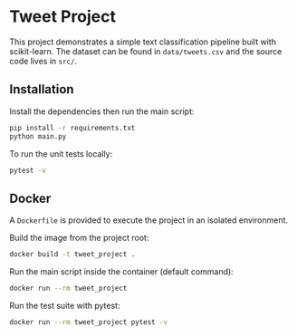 # Tweet Project

This project demonstrates a simple text classification pipeline built with scikit-learn. The dataset can be found in `data/tweets.csv` and the source code lives in `src/`.

## Installation

Install the dependencies then run the main script:

```bash
pip install -r requirements.txt
python main.py
```

To run the unit tests locally:

```bash
pytest -v
```

## Docker

A `Dockerfile` is provided to execute the project in an isolated environment.

Build the image from the project root:

```bash
docker build -t tweet_project .
```

Run the main script inside the container (default command):

```bash
docker run --rm tweet_project
```

Run the test suite with pytest:

```bash
docker run --rm tweet_project pytest -v
```

